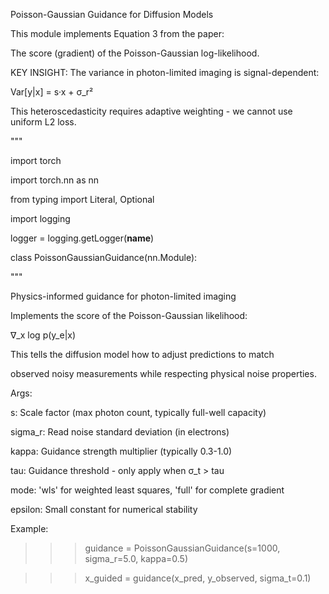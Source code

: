 Poisson-Gaussian Guidance for Diffusion Models

This module implements Equation 3 from the paper:

The score (gradient) of the Poisson-Gaussian log-likelihood.

KEY INSIGHT: The variance in photon-limited imaging is signal-dependent:

Var[y|x] = s·x + σ_r²


This heteroscedasticity requires adaptive weighting - we cannot use uniform L2 loss.

"""

import torch

import torch.nn as nn

from typing import Literal, Optional

import logging

logger = logging.getLogger(__name__)

class PoissonGaussianGuidance(nn.Module):

"""

Physics-informed guidance for photon-limited imaging


Implements the score of the Poisson-Gaussian likelihood:

∇_x log p(y_e|x)


This tells the diffusion model how to adjust predictions to match

observed noisy measurements while respecting physical noise properties.


Args:

s: Scale factor (max photon count, typically full-well capacity)

sigma_r: Read noise standard deviation (in electrons)

kappa: Guidance strength multiplier (typically 0.3-1.0)

tau: Guidance threshold - only apply when σ_t > tau

mode: 'wls' for weighted least squares, 'full' for complete gradient

epsilon: Small constant for numerical stability


Example:

>>> guidance = PoissonGaussianGuidance(s=1000, sigma_r=5.0, kappa=0.5)

>>> x_guided = guidance(x_pred, y_observed, sigma_t=0.1)
